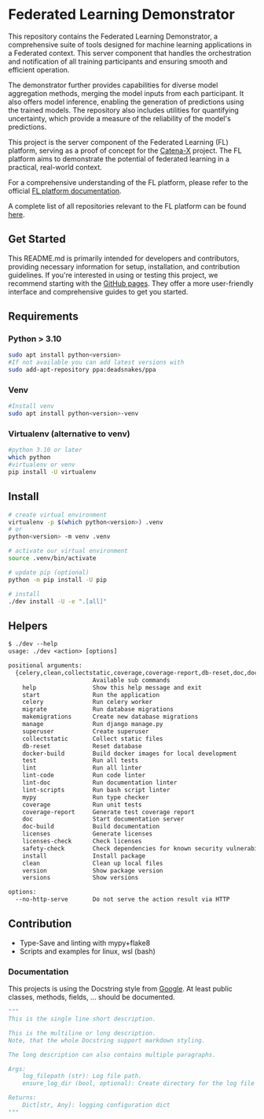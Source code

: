 # Federated Learning Demonstrator

This repository contains the Federated Learning Demonstrator, a comprehensive suite of tools designed for machine learning applications in a Federated context.
This server component that handles the orchestration and notification of all training participants and ensuring smooth and efficient operation.

The demonstrator further provides capabilities for diverse model aggregation methods, merging the model inputs from each participant.
It also offers model inference, enabling the generation of predictions using the trained models.
The repository also includes utilities for quantifying uncertainty, which provide a measure of the reliability of the model's predictions.

This project is the server component of the Federated Learning (FL) platform, serving as a proof of concept for the [Catena-X](https://catena-x.net/en) project.
The FL platform aims to demonstrate the potential of federated learning in a practical, real-world context.

For a comprehensive understanding of the FL platform, please refer to the official [FL platform documentation](https://dlr-ki.github.io/fl-documentation).

A complete list of all repositories relevant to the FL platform can be found [here](https://dlr-ki.github.io/fl-documentation#repositories).

## Get Started

This README.md is primarily intended for developers and contributors, providing necessary information for setup, installation, and contribution guidelines.
If you're interested in using or testing this project, we recommend starting with the [GitHub pages](https://dlr-ki.github.io/fl-demonstrator).
They offer a more user-friendly interface and comprehensive guides to get you started.

## Requirements

### Python > 3.10

```bash
sudo apt install python<version>
#If not available you can add latest versions with
sudo add-apt-repository ppa:deadsnakes/ppa 
```

### Venv

```bash
#Install venv
sudo apt install python<version>-venv
```

### Virtualenv (alternative to venv)

```bash
#python 3.10 or later
which python
#virtualenv or venv
pip install -U virtualenv
```

## Install

```bash
# create virtual environment
virtualenv -p $(which python<version>) .venv
# or
python<version> -m venv .venv

# activate our virtual environment
source .venv/bin/activate

# update pip (optional)
python -m pip install -U pip

# install
./dev install -U -e ".[all]"
```

## Helpers

```txt
$ ./dev --help
usage: ./dev <action> [options]

positional arguments:
  {celery,clean,collectstatic,coverage,coverage-report,db-reset,doc,doc-build,docker-build,help,install,licenses,licenses-check,lint,lint-code,lint-doc,lint-scripts,makemigrations,manage,migrate,mypy,safety-check,start,superuser,test,version,versions}
                        Available sub commands
    help                Show this help message and exit
    start               Run the application
    celery              Run celery worker
    migrate             Run database migrations
    makemigrations      Create new database migrations
    manage              Run django manage.py
    superuser           Create superuser
    collectstatic       Collect static files
    db-reset            Reset database
    docker-build        Build docker images for local development
    test                Run all tests
    lint                Run all linter
    lint-code           Run code linter
    lint-doc            Run documentation linter
    lint-scripts        Run bash script linter
    mypy                Run type checker
    coverage            Run unit tests
    coverage-report     Generate test coverage report
    doc                 Start documentation server
    doc-build           Build documentation
    licenses            Generate licenses
    licenses-check      Check licenses
    safety-check        Check dependencies for known security vulnerabilities
    install             Install package
    clean               Clean up local files
    version             Show package version
    versions            Show versions

options:
  --no-http-serve       Do not serve the action result via HTTP
```

## Contribution

- Type-Save and linting with mypy+flake8
- Scripts and examples for linux, wsl (bash)

### Documentation

This projects is using the Docstring style from
[Google](https://github.com/google/styleguide/blob/gh-pages/pyguide.md#38-comments-and-docstrings).
At least public classes, methods, fields, ... should be documented.

```python
"""
This is the single line short description.

This is the multiline or long description.
Note, that the whole Docstring support markdown styling.

The long description can also contains multiple paragraphs.

Args:
    log_filepath (str): Log file path.
    ensure_log_dir (bool, optional): Create directory for the log file if not exists. Defaults to True.

Returns:
    Dict[str, Any]: logging configuration dict
"""
```
